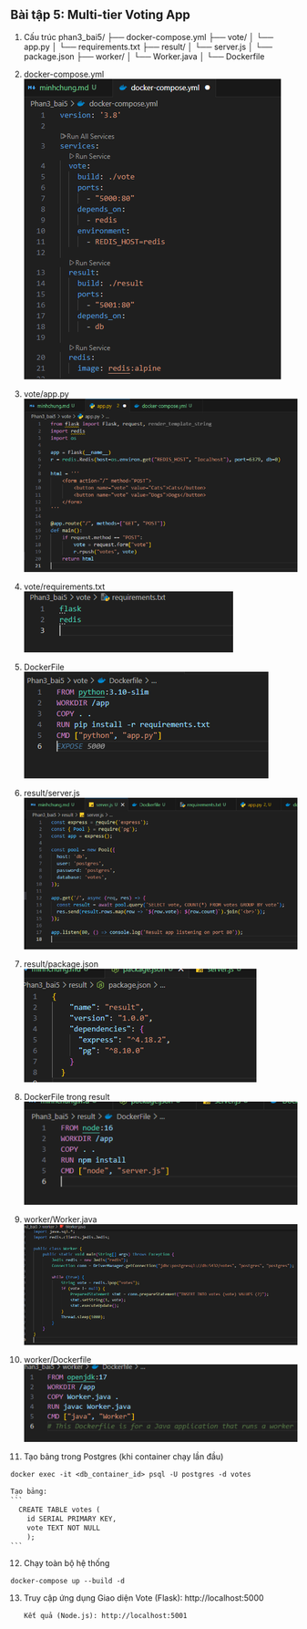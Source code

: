 ## Bài tập 5: Multi-tier Voting App

1. Cấu trúc
   phan3_bai5/
   ├── docker-compose.yml
   ├── vote/
   │ └── app.py
   │ └── requirements.txt
   ├── result/
   │ └── server.js
   │ └── package.json
   ├── worker/
   │ └── Worker.java
   │ └── Dockerfile

2. docker-compose.yml
   ![alt text](image.png)
3. vote/app.py
   ![alt text](image-1.png)
4. vote/requirements.txt
   ![alt text](image-2.png)
5. DockerFile
   ![alt text](image-3.png)
6. result/server.js
   ![alt text](image-4.png)
7. result/package.json
   ![alt text](image-6.png)
8. DockerFile trong result
   ![alt text](image-5.png)
9. worker/Worker.java
   ![alt text](image-7.png)
10. worker/Dockerfile
    ![alt text](image-8.png)

11. Tạo bảng trong Postgres (khi container chạy lần đầu)

```
docker exec -it <db_container_id> psql -U postgres -d votes
```

    Tạo bảng:
    ```
      CREATE TABLE votes (
        id SERIAL PRIMARY KEY,
        vote TEXT NOT NULL
        );
    ```

12. Chạy toàn bộ hệ thống

```
docker-compose up --build -d
```

13. Truy cập ứng dụng
    Giao diện Vote (Flask): http://localhost:5000

        Kết quả (Node.js): http://localhost:5001
